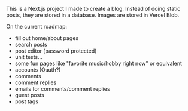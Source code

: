 This is a Next.js project I made to create a blog. Instead of doing static posts, they are stored in a database. Images are stored in Vercel Blob.

On the current roadmap:

- fill out home/about pages
- search posts
- post editor (password protected)
- unit tests...
- some fun pages like "favorite music/hobby right now" or equivalent
- accounts (Oauth?)
- comments
- comment replies
- emails for comments/comment replies
- guest posts
- post tags
